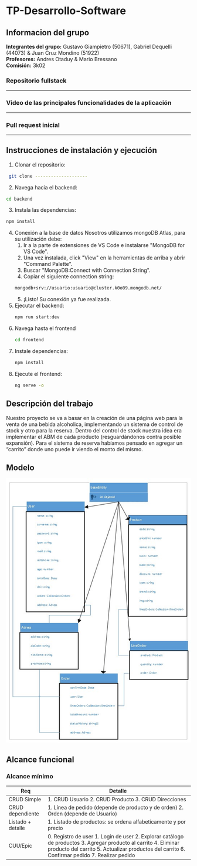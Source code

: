 # TP-Desarrollo-Software
## Informacion del grupo
**Integrantes del grupo:** Gustavo Giampietro (50671), Gabriel Dequelli (44073) & Juan Cruz Mondino (51922)  
**Profesores:** Andres Otaduy & Mario Bressano  
**Comisión:** 3k02  

### Repositorio fullstack
-----

### Video de las principales funcionalidades de la aplicación
-----

### Pull request inicial
-----

## Instrucciones de instalación y ejecución
1. Clonar el repositorio:
 ```sh
  git clone --------------------
 ```
2. Navega hacia el backend:
  ```sh
  cd backend
  ```
3. Instala las dependencias:
  ```sh
  npm install
  ```
4. Conexión a la base de datos
Nosotros utilizamos mongoDB Atlas, para su utilización debe:
   1. Ir a la parte de extensiones de VS Code e instalarse "MongoDB for VS Code".
   2. Una vez instalada, click "View" en la herramientas de arriba y abrir "Command Palette".
   3. Buscar "MongoDB:Connect with Connection String".
   4. Copiar el siguiente connection string:
   ```sh
   mongodb+srv://usuario:usuario@cluster.k0o09.mongodb.net/
   ```
   5. ¡Listo! Su conexión ya fue realizada.
5. Ejecutar el backend:
   ```sh
   npm run start:dev
   ```
6. Navega hasta el frontend
   ```sh
   cd frontend
   ```
7. Instale dependencias:
   ```sh
   npm install
   ```
8. Ejecute el frontend:
   ```sh
   ng serve -o
   ```
## Descripción del trabajo
Nuestro proyecto se va a basar en la creación de una página web para la venta de una bebida alcoholica, implementando un sistema de control de stock y otro para la reserva. Dentro del control de stock nuestra idea era implementar el ABM de cada producto (resguardándonos contra posible expansión). Para el sistema de reserva habíamos pensado en agregar un “carrito” donde uno puede ir viendo el monto del mismo.

## Modelo
![Modelo de dominio](./Estructura-de-negocio/Modelo%20de%20dominio.jpg)

## Alcance funcional
### Alcance mínimo
| Req | Detalle |
|--------------|--------------|
| CRUD Simple | 1. CRUD Usuario 2. CRUD Producto 3. CRUD Direcciones|
| CRUD dependiente| 1. Línea de pedido (depende de producto y de orden)  2. Orden (depende de Usuario)|
| Listado + detalle| 1. Listado de productos:  se ordena alfabeticamente y por precio |
| CUU/Epic | 0. Registro de user 1. Login de user 2. Explorar catálogo de productos 3. Agregar producto al carrito 4. Eliminar producto del carrito 5. Actualizar productos del carrito 6. Confirmar pedido 7. Realizar pedido |
